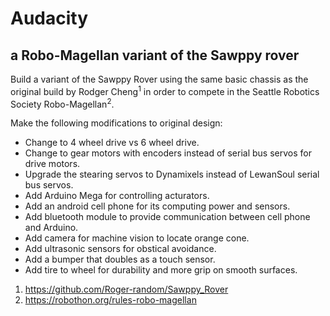 # Audacity
## a Robo-Magellan variant of the Sawppy rover

Build a variant of the Sawppy Rover using the same basic chassis as the original build by Rodger Cheng<sup>1</sup> in order to compete in the Seattle Robotics Society Robo-Magellan<sup>2</sup>.

Make the following modifications to original design:

+ Change to 4 wheel drive vs 6 wheel drive.
+ Change to gear motors with encoders instead of serial bus servos for drive motors.
+ Upgrade the stearing servos to Dynamixels instead of LewanSoul serial bus servos.
+ Add Arduino Mega for controlling acturators.
+ Add an android cell phone for its computing power and sensors.
+ Add bluetooth module to provide communication between cell phone and Arduino.
+ Add camera for machine vision to locate orange cone.
+ Add ultrasonic sensors for obstical avoidance.
+ Add a bumper that doubles as a touch sensor.
+ Add tire to wheel for durability and more grip on smooth surfaces.

1. https://github.com/Roger-random/Sawppy_Rover
2. https://robothon.org/rules-robo-magellan
